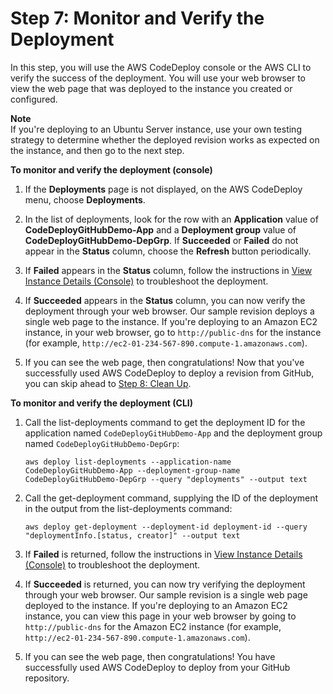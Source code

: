# Step 7: Monitor and Verify the Deployment<a name="tutorials-github-verify"></a>

In this step, you will use the AWS CodeDeploy console or the AWS CLI to verify the success of the deployment\. You will use your web browser to view the web page that was deployed to the instance you created or configured\.

**Note**  
If you're deploying to an Ubuntu Server instance, use your own testing strategy to determine whether the deployed revision works as expected on the instance, and then go to the next step\.

**To monitor and verify the deployment \(console\)**

1. If the **Deployments** page is not displayed, on the AWS CodeDeploy menu, choose **Deployments**\.

1. In the list of deployments, look for the row with an **Application** value of **CodeDeployGitHubDemo\-App** and a **Deployment group** value of **CodeDeployGitHubDemo\-DepGrp**\. If **Succeeded** or **Failed** do not appear in the **Status** column, choose the **Refresh** button periodically\.

1. If **Failed** appears in the **Status** column, follow the instructions in [View Instance Details \(Console\)](instances-view-details.md#instances-view-details-console) to troubleshoot the deployment\.

1. If **Succeeded** appears in the **Status** column, you can now verify the deployment through your web browser\. Our sample revision deploys a single web page to the instance\. If you're deploying to an Amazon EC2 instance, in your web browser, go to `http://public-dns` for the instance \(for example, `http://ec2-01-234-567-890.compute-1.amazonaws.com`\)\.

1. If you can see the web page, then congratulations\! Now that you've successfully used AWS CodeDeploy to deploy a revision from GitHub, you can skip ahead to [Step 8: Clean Up](tutorials-github-clean-up.md)\.

**To monitor and verify the deployment \(CLI\)**

1. Call the list\-deployments command to get the deployment ID for the application named `CodeDeployGitHubDemo-App` and the deployment group named `CodeDeployGitHubDemo-DepGrp`:

   ```
   aws deploy list-deployments --application-name CodeDeployGitHubDemo-App --deployment-group-name CodeDeployGitHubDemo-DepGrp --query "deployments" --output text
   ```

1. Call the get\-deployment command, supplying the ID of the deployment in the output from the list\-deployments command:

   ```
   aws deploy get-deployment --deployment-id deployment-id --query "deploymentInfo.[status, creator]" --output text
   ```

1. If **Failed** is returned, follow the instructions in [View Instance Details \(Console\)](instances-view-details.md#instances-view-details-console) to troubleshoot the deployment\.

1. If **Succeeded** is returned, you can now try verifying the deployment through your web browser\. Our sample revision is a single web page deployed to the instance\. If you're deploying to an Amazon EC2 instance, you can view this page in your web browser by going to `http://public-dns` for the Amazon EC2 instance \(for example, `http://ec2-01-234-567-890.compute-1.amazonaws.com`\)\.

1. If you can see the web page, then congratulations\! You have successfully used AWS CodeDeploy to deploy from your GitHub repository\.